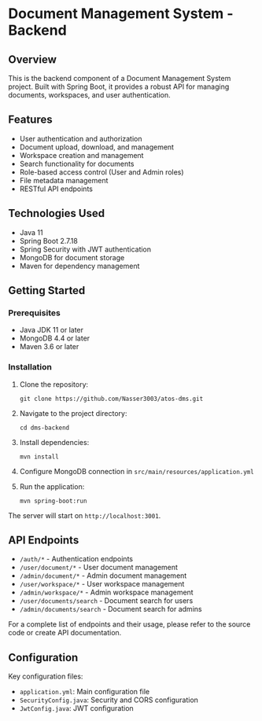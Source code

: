 # Document Management System - Backend

## Overview

This is the backend component of a Document Management System project. Built with Spring Boot, it provides a robust API for managing documents, workspaces, and user authentication.

## Features

- User authentication and authorization
- Document upload, download, and management
- Workspace creation and management
- Search functionality for documents
- Role-based access control (User and Admin roles)
- File metadata management
- RESTful API endpoints

## Technologies Used

- Java 11
- Spring Boot 2.7.18
- Spring Security with JWT authentication
- MongoDB for document storage
- Maven for dependency management

## Getting Started

### Prerequisites

- Java JDK 11 or later
- MongoDB 4.4 or later
- Maven 3.6 or later

### Installation

1. Clone the repository:
   ```
   git clone https://github.com/Nasser3003/atos-dms.git
   ```

2. Navigate to the project directory:
   ```
   cd dms-backend
   ```

3. Install dependencies:
   ```
   mvn install
   ```

4. Configure MongoDB connection in `src/main/resources/application.yml`

5. Run the application:
   ```
   mvn spring-boot:run
   ```

The server will start on `http://localhost:3001`.

## API Endpoints

- `/auth/*` - Authentication endpoints
- `/user/document/*` - User document management
- `/admin/document/*` - Admin document management
- `/user/workspace/*` - User workspace management
- `/admin/workspace/*` - Admin workspace management
- `/user/documents/search` - Document search for users
- `/admin/documents/search` - Document search for admins

For a complete list of endpoints and their usage, please refer to the source code or create API documentation.

## Configuration

Key configuration files:

- `application.yml`: Main configuration file
- `SecurityConfig.java`: Security and CORS configuration
- `JwtConfig.java`: JWT configuration
